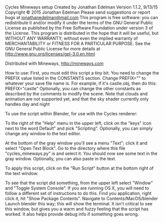 Cycles Mineways setup
Created by Jonathan Edelman
Version 1.1.2, 9/13/15
Copyright © 2015 Jonathan Edelman
Please send suggestions or report bugs at jonathanedelman@mail.com
This program is free software: you can redistribute it and/or modify it under the terms of the GNU General Public License as published by the Free Software Foundation under version 3 of the License.
This program is distributed in the hope that it will be useful, but WITHOUT ANY WARRANTY; without even the implied warranty of
MERCHANTABILITY or FITNESS FOR A PARTICULAR PURPOSE.
See the GNU General Public License for more details at http://www.gnu.org/licenses/gpl-3.0.en.html

Distributed with Mineways, http://mineways.com

How to use:
First, you must edit this script a tiny bit. You need to change the PREFIX value listed in the
CONSTANTS section. Change PREFIX="" to whatever your save file name is. For example, if it's
castle.obj, then do this:
PREFIX="castle"
Optionally, you can change the other constants as described by the comments to modify the scene.
Note that clouds and animation are not supported yet, and that the sky shader currently only handles day and night


To use the script within Blender, for use with the Cycles renderer:

To the right of the "Help" menu in the upper left, click on the "keys" icon next to the word
Default" and pick "Scripting". Optionally, you can simply change any window to the text editor.

At the bottom of the gray window you'll see a menu "Text"; click it and select "Open Text
Block". Go to the directory where this file "cycles_mineways.py" is and select it. You should now
see some text in the gray window. Optionally, you can also paste in the text.

To apply this script, click on the "Run Script" button at the bottom right of the text window.

To see that the script did something, from the upper left select "Window" and "Toggle System Console".
If you are running OS X, you will need to follow a different set of instructions to do this.
Find you application, right click it, hit "Show Package Contents".
Navigate to Contents/MacOS/blender
Launch blender this way; this will show the terminal.
It isn't critical to see this window, but gives you a warm and fuzzy feeling that the script has worked. It also helps provide debug info if something goes wrong.
